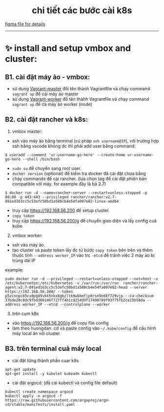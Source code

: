 <h1 align="center"> chi tiết các bước cài k8s </h1> 

[figma file for details](https://github.com/nnbaocuong99/details-k8s-project/tree/main/figma)

---

# ✨ install and setup vmbox and cluster:

## B1. cài đặt máy ảo - vmbox:
- sử dụng [Vagrant-master](https://github.com/nnbaocuong99/details-k8s-project/blob/main/document/vagrantfile-master) đổi tên thành Vagrantfile và chạy command `vagrant up` để cài máy ảo master
- sử dụng [Vagrant-worker](https://github.com/nnbaocuong99/details-k8s-project/blob/main/document/Vagrantfile-worker) đổ tên thàhh Vagrantfile và chạy command `vagrant up` để cà máy ảo worker (node)


## B2. cài đặt rancher và k8s:

1. vmbox master:
- ssh vào máy ảo bằng terminal (cú pháp `ssh username@IP`), với trường hợp ssh bằng vscode không dc thì phải add user bằng command:
```
$ useradd --comment 'ur-username-go-here' --create-home ur-username-go-here --shell /bin/bash
```
- `sudo su` để chuyển sang root user. 
- `docker version` (optional) để kiểm tra docker đã cài đặt chưa bằng 
- chạy commands để cài rancher. (lựa chọn tag để cài đặt phiên bản compatible với máy. for example đây là bả 2.7)
```
$ docker run -d --name=rancher-server --restart=unless-stopped -p 80:80 -p 443:443 --privileged rancher/rancher:v2.7-091ed163cc5c53efc50bd1a580cb4e54fa097e82-linux-amd64
```
- truy cập https://192.168.56.200 để setup cluster. 
- `copy token`
- truy cập https://192.168.56.200/g để chuyển giao diện và lấy config cuả kube

2. vmbox worker:
- ssh vào máy ảo.
- tạo cluster và paste token lấy đc từ bứớc `copy token` bên trên và thêm thuộc tính `--address worker_IP` vào trc `-etcd` để tránh việc 2 máy ảo bị trùng dải IP 

example:
```
sudo docker run -d --privileged --restart=unless-stopped --net=host -v /etc/kubernetes:/etc/kubernetes -v /var/run:/var/run  rancher/rancher-agent:v2.7-091ed163cc5c53efc50bd1a580cb4e54fa097e82-head --server https://192.168.56.200/ --token p5zcnnpcb5cx8pg89vkk5nkx8gbzltk9wbkmfjp6rsn9n6kf729vjp --ca-checksum 37bde28c0dc9fbd360146f727ff4b1cd254d9f17490789f93775fb2ce15b58da --address worker_IP --etcd --controlplane --worker
```

3. trên cụm k8s
- vào https://192.168.56.200/g để copy file config 
- làm theo huongdan. cd và paste config vào `~/.kube/config` để cấu hình máy local ăn với cluster.

## B3. trên terminal cuả máy local
- cài đặt từng thành phần cuar k8s 
```
apt-get update 
apt-get install -y kubelet kubeadm kubectl 
```
- cài đặt argocd: (đã cài kubectl và config file default)
```
kubectl create namespace argocd
kubectl apply -n argocd -f https://raw.githubusercontent.com/argoproj/argo-cd/stable/manifests/install.yaml
```
